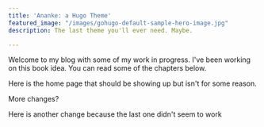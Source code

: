 ```yaml
---
title: 'Ananke: a Hugo Theme'
featured_image: "/images/gohugo-default-sample-hero-image.jpg"
description: The last theme you'll ever need. Maybe.

---
```

Welcome to my blog with some of my work in progress. I've been working on this book idea. You can read some of the chapters below.

Here is the home page that should be showing up but isn't for some reason.

More changes?

Here is another change because the last one didn't seem to work